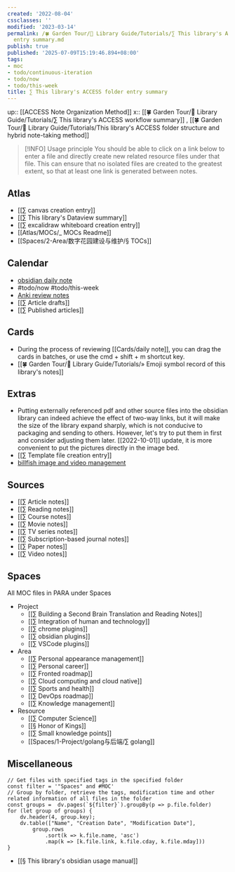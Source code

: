 ```yaml
---
created: '2022-08-04'
cssclasses: ''
modified: '2023-03-14'
permalink: /🍀 Garden Tour/🧰 Library Guide/Tutorials/∑ This library's ACCESS folder
  entry summary.md
publish: true
published: '2025-07-09T15:19:46.894+08:00'
tags:
- moc
- todo/continuous-iteration
- todo/now
- todo/this-week
title: ∑ This library's ACCESS folder entry summary
---
```

up:: [[ACCESS Note Organization Method]]
x:: [[🍀 Garden Tour/🧰 Library Guide/Tutorials/∑ This library's ACCESS workflow summary]] , [[🍀 Garden Tour/🧰 Library Guide/Tutorials/This library's ACCESS folder structure and hybrid note-taking method]]

>[!INFO] Usage principle
> You should be able to click on a link below to enter a file and directly create new related resource files under that file. This can ensure that no isolated files are created to the greatest extent, so that at least one link is generated between notes.

## Atlas

- [[∑ canvas creation entry]]
- [[∑ This library's Dataview summary]]
- [[∑ excalidraw whiteboard creation entry]]
- [[Atlas/MOCs/_ MOCs Readme]]
- [[Spaces/2-Area/数字花园建设与维护/§ TOCs]]

## Calendar

- [obsidian daily note](obsidian://advanced-uri?daily=true&mode=append)
- #todo/now #todo/this-week
- [Anki review notes](obsidian://advanced-uri?vault=knowledge-garden&commandid=obsidian-spaced-repetition%253Asrs-note-review-open-note)
- [[∑ Article drafts]]
- [[∑ Published articles]]

## Cards

- During the process of reviewing [[Cards/daily note]], you can drag the cards in batches, or use the cmd + shift + m shortcut key.
- [[🍀 Garden Tour/🧰 Library Guide/Tutorials/» Emoji symbol record of this library's notes]]

## Extras

- Putting externally referenced pdf and other source files into the obsidian library can indeed achieve the effect of two-way links, but it will make the size of the library expand sharply, which is not conducive to packaging and sending to others. However, let's try to put them in first and consider adjusting them later. [[2022-10-01]] update, it is more convenient to put the pictures directly in the image bed.
- [[∑ Template file creation entry]]
- [billfish image and video management](billfish://)

## Sources



- [[∑ Article notes]]
- [[∑ Reading notes]]
- [[∑ Course notes]]
- [[∑ Movie notes]]
- [[∑ TV series notes]]
- [[∑ Subscription-based journal notes]]
- [[∑ Paper notes]]
- [[∑ Video notes]]

## Spaces

All MOC files in PARA under Spaces



- Project
	- [[∑ Building a Second Brain Translation and Reading Notes]]
	- [[∑ Integration of human and technology]]
	- [[∑ chrome plugins]]
	- [[∑ obsidian plugins]]
	- [[∑ VSCode plugins]]
- Area
	- [[∑ Personal appearance management]]
	- [[∑ Personal career]]
	- [[∑ Fronted roadmap]]
	- [[∑ Cloud computing and cloud native]]
	- [[∑ Sports and health]]
	- [[∑ DevOps roadmap]]
	- [[∑ Knowledge management]]
- Resource
	- [[∑ Computer Science]]
	- [[§ Honor of Kings]]
	- [[∑ Small knowledge points]]
	- [[Spaces/1-Project/golang与后端/∑ golang]]

## Miscellaneous

```dataviewjs
// Get files with specified tags in the specified folder
const filter = '"Spaces" and #MOC'
// Group by folder, retrieve the tags, modification time and other related information of all files in the folder
const groups =  dv.pages(`${filter}`).groupBy(p => p.file.folder)
for (let group of groups) {
	dv.header(4, group.key);
	dv.table(["Name", "Creation Date", "Modification Date"],
		group.rows
			.sort(k => k.file.name, 'asc')
			.map(k => [k.file.link, k.file.cday, k.file.mday]))
}
```

- [[§ This library's obsidian usage manual]] 
